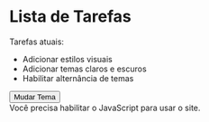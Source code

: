 <html lang="en" dir="ltr">

<head>
    <meta charset="utf-8">
    <title>Primeiro exercício WEB</title>
    <link rel="stylesheet" href="../styles/main.css">
</head>

<body class="light-theme">
    <h1>Lista de Tarefas</h1>
    <p id="msg">Tarefas atuais:</p>
    <ul>
        <li class="list ">Adicionar estilos visuais</li>
        <li class="list ">Adicionar temas claros e escuros</li>
        <li>Habilitar alternância de temas</li>
    </ul>
    <div>
        <button class="button">Mudar Tema</button>
    </div>
    <script src="../scripts/app.js"></script>
    <noscript>Você precisa habilitar o JavaScript para usar o site.</noscript>
</body>

</html>
